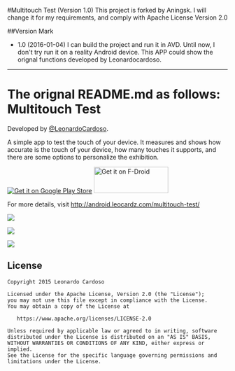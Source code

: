 #Multitouch Test (Version 1.0) 
This project is forked by Aningsk.
I will change it for my requirements, and comply with Apache License Version 2.0

##Version Mark 
* 1.0 (2016-01-04)
    I can build the project and run it in AVD.
    Until now, I don't try run it on a reality Android device.
    This APP could show the orignal functions developed by Leonardocardoso.

***
The orignal README.md as follows:
Multitouch Test
=====================

Developed by <a href='https://github.com/LeonardoCardoso' target='_blank'>@LeonardoCardoso</a>. 

A simple app to test the touch of your device. It measures and shows how accurate is the touch of your device, how many touches it supports, and there are some options to personalize the exhibition.

[![Get it on Google Play Store](https://developer.android.com/images/brand/en_generic_rgb_wo_60.png)](https://play.google.com/store/apps/details?id=com.leocardz.multitouch.test)
[<img alt="Get it on F-Droid" src="https://upload.wikimedia.org/wikipedia/commons/0/0d/Get_it_on_F-Droid.svg" width="170" height="60" />](https://f-droid.org/repository/browse/?fdid=com.leocardz.multitouch.test)

For more details, visit http://android.leocardz.com/multitouch-test/


![](https://dl.dropboxusercontent.com/s/ezjd9t8kso35ok5/first.jpg)

![](https://dl.dropboxusercontent.com/s/6g8cmtl2wdkhaxh/second.jpg)

![](https://dl.dropboxusercontent.com/s/w1et0wbd5ap9j1g/third.jpg)


## License

    Copyright 2015 Leonardo Cardoso

    Licensed under the Apache License, Version 2.0 (the "License");
    you may not use this file except in compliance with the License.
    You may obtain a copy of the License at

       https://www.apache.org/licenses/LICENSE-2.0

    Unless required by applicable law or agreed to in writing, software
    distributed under the License is distributed on an "AS IS" BASIS,
    WITHOUT WARRANTIES OR CONDITIONS OF ANY KIND, either express or implied.
    See the License for the specific language governing permissions and
    limitations under the License.
